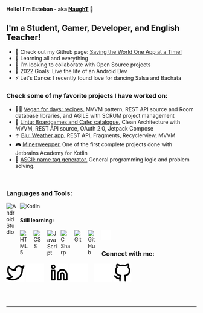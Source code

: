 #### Hello! I'm Esteban - aka [NaughT][linkedin] 👋

## I'm a Student, Gamer, Developer, and English Teacher!

- :cowboy_hat_face: Check out my Github page: [Saving the World One App at a Time!][github]
- 🌱 Learning all and everything
- 👯 I’m looking to collaborate with Open Source projects
- 🥅 2022 Goals: Live the life of an Android Dev
- ⚡ Let's Dance: I recently found love for dancing Salsa and Bachata

### Check some of my favorite projects I have worked on:

- :man_cook: [Vegan for days: recipes.][github_vegan] MVVM pattern, REST API source and Room database libraries, and AGILE with SCRUM project management
- :game_die: [Lintu: Boardgames and Cafe: catalogue.][github_lintu] Clean Architecture with MVVM, REST API source, OAuth 2.0, Jetpack Compose
- :open_umbrella: [Blu: Weather app.][github_blu] REST API, Fragments, Recyclerview, MVVM
- :video_game: [Minesweepper.][github_mine] One of the first complete projects done with Jetbrains Academy for Kotlin
- :robot: [ASCII: name tag generator.][github_ascii] General programming logic and problem solving.

<br />

### Languages and Tools:

<img align="left" alt="Android Studio" width="26px" src="https://cdn.jsdelivr.net/gh/devicons/devicon/icons/androidstudio/androidstudio-original.svg" style="padding-right:10px;"/>
<img alt="Kotlin" width="26px" src="https://cdn.jsdelivr.net/gh/devicons/devicon/icons/kotlin/kotlin-original.svg" style="padding-right:10px;" />

#### Still learning:

<img align="left" alt="HTML5" width="26px" src="https://cdn.jsdelivr.net/gh/devicons/devicon/icons/html5/html5-original.svg" style="padding-right:10px;" />
<img align="left" alt="CSS" width="26px" src="https://cdn.jsdelivr.net/gh/devicons/devicon/icons/css3/css3-original.svg" style="padding-right:10px;" />
<img align="left" alt="JavaScript" width="26px" src="https://cdn.jsdelivr.net/gh/devicons/devicon/icons/javascript/javascript-original.svg" style="padding-right:10px;" />
<img align="left" alt="C Sharp" width="26px" src="https://cdn.jsdelivr.net/gh/devicons/devicon/icons/csharp/csharp-original.svg" style="padding-right:10px;" />
<img align="left" alt="Git" width="26px" src="https://cdn.jsdelivr.net/gh/devicons/devicon/icons/git/git-original.svg" style="padding-right:10px;" />
<img alt="GitHub" width="26px" src="https://user-images.githubusercontent.com/3369400/139447912-e0f43f33-6d9f-45f8-be46-2df5bbc91289.png" align="left" style="padding-right:10px;" />
<img alt="Terminal" width="26px" src="./img/terminal-dark.svg" />

<br />

### Connect with me:

[![website](./img/twitter-light.svg)](https://twitter.com/NaughTban#gh-light-mode-only)
[![website](./img/twitter-dark.svg)](https://twitter.com/NaughTban#gh-dark-mode-only)
&nbsp;&nbsp;
[![website](./img/linkedin-light.svg)](https://www.linkedin.com/in/esteban-palacios-5030a772/#gh-light-mode-only)
[![website](./img/linkedin-dark.svg)](https://www.linkedin.com/in/esteban-palacios-5030a772/#gh-dark-mode-only)
&nbsp;&nbsp;
[![website](./img/github-dark.svg)](https://github.com/Estete9/#gh-dark-mode-only)
[![website](./img/github-light.svg)](https://github.com/Estete9/#gh-light-mode-only)

<br />
<br />

---

[twitter]: https://twitter.com/NaughTban/
[linkedin]: https://www.linkedin.com/in/esteban-palacios-5030a772/
[github]: https://github.com/Estete9/
[github_vegan]: https://github.com/Estete9/Vegan-for-days
[github_lintu]: https://github.com/Estete9/LintuBG
[github_blu]: https://github.com/Estete9/Blu-Weather-App
[github_ascii]: https://github.com/Estete9/ASCII-Art-tag
[github_mine]: https://github.com/Estete9/minesweeper
